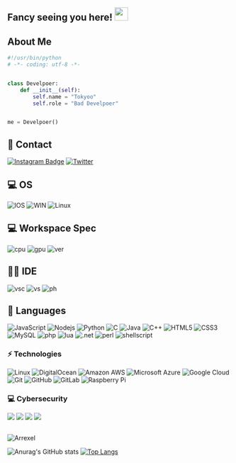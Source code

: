 ## Fancy seeing you here! <img src="https://raw.githubusercontent.com/Pwned-h/Pwned-h/main/wave.gif" width="30px">
## About Me
```python
#!/usr/bin/python
# -*- coding: utf-8 -*-


class Develpoer:
    def __init__(self):
        self.name = "Tokyoo"
        self.role = "Bad Develpoer"


me = Develpoer()
```
##   📱 Contact 
[![Instagram Badge](https://img.shields.io/badge/-Pwned.cpp-purple?style=flat-square&logo=instagram&logoColor=white&link=https://instagram.com/Pwned.cpp/)](https://instagram.com/Pwned.cpp)
[![Twitter](https://img.shields.io/badge/0xE67-1DA1F2.svg?style=flat-square&logo=twitter&logoColor=ffffff)](https://twitter.com/0xE67)
##  💻 OS  
![IOS](https://img.shields.io/badge/14.4-000000?style=flat-square&logo=ios&logoColor=white)
![WIN](https://img.shields.io/badge/Windows10-0078D6?style=flat-square&logo=windows&logoColor=white)
![Linux](https://img.shields.io/badge/Kali_Linux-557C94?style=flat-square&logo=kali-linux&logoColor=white)
##  💻 Workspace Spec 
![cpu](https://img.shields.io/badge/Intel-Core_i5_9th-0071C5?style=flat-square&logo=intel&logoColor=white)
![gpu](https://img.shields.io/badge/NVIDIA-RTX2060Super-76B900?style=flat-square&logo=nvidia&logoColor=white)
![ver](https://img.shields.io/badge/Windows-20H2-0078D6?style=flat-square&logo=windows&logoColor=white)
## 👩‍💻 IDE
![vsc](https://img.shields.io/badge/Visual_Studio_2019-5C2D91?style=flat-square&logo=visual%20studio&logoColor=white)
![vs](https://img.shields.io/badge/Visual_Studio_Code-0078D4?style=flat-square&logo=visual%20studio%20code&logoColor=white)
![ph](https://img.shields.io/badge/PyCharm-000000.svg?&style=flat-square&logo=PyCharm&logoColor=white)

##  🚀  Languages
![JavaScript](https://img.shields.io/badge/-JavaScript-black?style=flat-square&logo=javascript)
![Nodejs](https://img.shields.io/badge/Node.js-43853D?style=flat-square&logo=node.js&logoColor=white)
![Python](https://img.shields.io/badge/-Python-black?style=flat-square&logo=Python)
![C](https://img.shields.io/badge/C-00599C?style=flat-square&logo=c&logoColor=white)
![Java](https://img.shields.io/badge/-java-E34A86?style=flat-square&logo=java)
![C++](https://img.shields.io/badge/-C++-00599C?style=flat-square&logo=c)
![HTML5](https://img.shields.io/badge/-HTML5-E34F26?style=flat-square&logo=html5&logoColor=white)
![CSS3](https://img.shields.io/badge/-CSS3-1572B6?style=flat-square&logo=css3)
![MySQL](https://img.shields.io/badge/-MySQL-black?style=flat-square&logo=mysql)
![php](https://img.shields.io/badge/PHP-777BB4?style=flat-square&logo=php&logoColor=white)
![lua](https://img.shields.io/badge/Lua-2C2D72?style=flat-square&logo=lua&logoColor=white)
![.net](https://img.shields.io/badge/.NET-5C2D91?style=flat-square&logo=.net&logoColor=white)
![perl](https://img.shields.io/badge/Perl-39457E?style=flat-square&logo=perl&logoColor=white)
![shellscript](https://img.shields.io/badge/Shell_Script-121011?style=flat-square&logo=gnu-bash&logoColor=white)

### ⚡ Technologies
![Linux](https://img.shields.io/badge/-Linux-000?&logo=Linux)
![DigitalOcean](https://img.shields.io/badge/-Digital%20Ocean-darkblue?style=flat-square&logo=digitalocean)
![Amazon AWS](https://img.shields.io/badge/Amazon%20AWS-232F3E?style=flat-square&logo=amazon-aws)
![Microsoft Azure](https://img.shields.io/badge/Microsoft%20Azure-232F7E?style=flat-square&logo=microsoft-azure)
![Google Cloud](https://img.shields.io/badge/Google%20Cloud-black?style=flat-square&logo=google-cloud)
![Git](https://img.shields.io/badge/-Git-black?style=flat-square&logo=git)
![GitHub](https://img.shields.io/badge/-GitHub-181717?style=flat-square&logo=github)
![GitLab](https://img.shields.io/badge/-GitLab-FCA121?style=flat-square&logo=gitlab)
![Raspberry Pi](https://img.shields.io/badge/-Raspberry%20Pi-C51A4A?style=flat-square&logo=Raspberry-Pi)

### 💻 Cybersecurity
![](https://img.shields.io/badge/-🌊%20SYN%20Flood-000)
![](https://img.shields.io/badge/-🗂%20Packet%20Sniffing%20%26%20Spoofing-000)
![](https://img.shields.io/badge/-💉%20SQL%20Injection-000)
![](https://img.shields.io/badge/-🌐%20Network%20Tools-000)
##
![Arrexel](https://www.hackthebox.eu/badge/image/340371)

![Anurag's GitHub stats](https://github-readme-stats.vercel.app/api?username=Pwned-h&show_icons=true&theme=tokyonight)
[![Top Langs](https://github-readme-stats.vercel.app/api/top-langs/?username=Pwned-h&theme=tokyonight&layout=compact)](https://github.com/anuraghazra/github-readme-stats)



